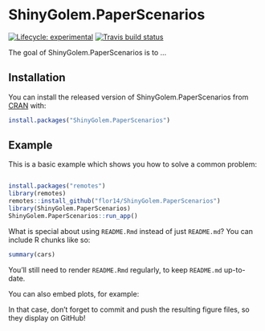 
<!-- README.md is generated from README.Rmd. Please edit that file -->

# ShinyGolem.PaperScenarios

<!-- badges: start -->

[![Lifecycle:
experimental](https://img.shields.io/badge/lifecycle-experimental-orange.svg)](https://www.tidyverse.org/lifecycle/#experimental)
[![Travis build
status](https://travis-ci.com/flor14/ShinyGolem.PaperScenarios.svg?branch=master)](https://travis-ci.com/flor14/ShinyGolem.PaperScenarios)

<!-- badges: end -->

The goal of ShinyGolem.PaperScenarios is to …

## Installation

You can install the released version of ShinyGolem.PaperScenarios from
[CRAN](https://CRAN.R-project.org) with:

``` r
install.packages("ShinyGolem.PaperScenarios")
```

## Example

This is a basic example which shows you how to solve a common problem:

``` r

install.packages("remotes")
library(remotes)
remotes::install_github("flor14/ShinyGolem.PaperScenarios")
library(ShinyGolem.PaperScenarios)
ShinyGolem.PaperScenarios::run_app()
```

What is special about using `README.Rmd` instead of just `README.md`?
You can include R chunks like so:

``` r
summary(cars)
```

You’ll still need to render `README.Rmd` regularly, to keep `README.md`
up-to-date.

You can also embed plots, for example:

In that case, don’t forget to commit and push the resulting figure
files, so they display on GitHub\!
